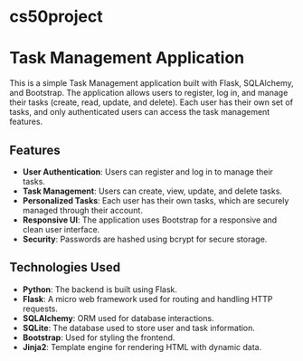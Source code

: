 # cs50project
# Task Management Application

This is a simple Task Management application built with Flask, 
SQLAlchemy, and Bootstrap. The application allows users to register,
log in, and manage their tasks (create, read, update, and delete). 
Each user has their own set of tasks, and only authenticated users can access the task management features.

## Features

- **User Authentication**: Users can register and log in to manage their tasks.
- **Task Management**: Users can create, view, update, and delete tasks.
- **Personalized Tasks**: Each user has their own tasks, which are securely managed through their account.
- **Responsive UI**: The application uses Bootstrap for a responsive and clean user interface.
- **Security**: Passwords are hashed using bcrypt for secure storage.

## Technologies Used

- **Python**: The backend is built using Flask.
- **Flask**: A micro web framework used for routing and handling HTTP requests.
- **SQLAlchemy**: ORM used for database interactions.
- **SQLite**: The database used to store user and task information.
- **Bootstrap**: Used for styling the frontend.
- **Jinja2**: Template engine for rendering HTML with dynamic data.
